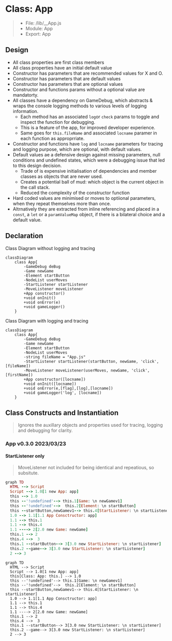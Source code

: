 # Class: App

> - File: /lib/__App.js
> - Module: App
> - Export: App

## Design

- All class properties are first class members
- All class properties have an initial default value
- Constructor has parameters that are recommended values for X and O.
- Constructor has parameters that are default values
- Constructor has parameters that are optional values
- Constructor and functions params without a optional value are mandatorty.
- All classes have a dependency on GameDebug, which abstracts & wraps the console logging methods to various levels of logging information.
  - Each method has an associated `log`or `check` params to toggle and inspect the function for debugging.
  - This is a feature of the app, for improved developer experience.
  - Same goes for `this.fileName` and associated `locname` paramer in each function as approprriate.
- Constructor and functions have `log` and `locname` parameters for tracing and logging purpose, which are optional, with default values.
- Default values ae a defensive design against missing parameters, null conditions and undefined states, which were a debugging issue that led to this design decision.
  - Trade of is expensive initialisation of dependencies and member classes as objects that are never used.
  - Creates a potential ball of mud: which object is the current object in the call stack.
  - Reduced the complexity of the constructor function
- Hard coded values are minimised or moves to optiional parameters, when they repeat themselves more than once.
- Altrnatively they are extracted from inline referencing and placed in a `const`, a `let` or a `paramValueMap` object, if there is a bilateral choice and a default value.

## Declaration

Class Diagram without logging and tracing

```mermaid
classDiagram
    class App{
        -GameDebug deBug
        -Game newGame
        -Element startButton
        -NodeList userMoves
        -StartListener startListener
        -MoveListener moveListener
        +App constructor()
        +void onInit()
        +void onError(e)
        +void gameLogger()
    }
```

Class Diagram with logging and tracing

```mermaid
classDiagram
    class App{
        -GameDebug deBug
        -Game newGame
        -Element startButton
        -NodeList userMoves
        -string fileName = "App.js"
        -StartListener startListener(startButton, newGame, 'click', [fileName])
        -MoveListener moveListener(userMoves, newGame, 'click',[firstName])
        +App constructor([locname])
        +void onInit([locname])
        +void onError(e,[flag],[log],[locname])
        +void gameLogger('log', [locname])
    }
```

## Class Constructs and Instantiation

> Ignores the auxillary objects and properties used for tracing, logging and debugging for clarity.

### App v0.3.0 2023/03/23

#### StartListener only

> MoveListener not included for being identical and  repeatious, so subsitute.

```ruby
graph TD
  HTML --> Script
  Script --> 1.0[1 new App: app]
  this --> 1.0
  this --'!undefined'--> this.1[Game: \n newGamev1]
  this --'!undefined'-->  this.2[Element: \n startButton]
  this --startButton,newGamev1--> this.4[StartListener: \n startListener]
  1.0 --> 1.1[1.1 App Consctructor: app]
  1.1 --> this.1
  1.1 --> this.4
  1.1 ----> 2[2.0 new Game: newGame]
  this.1 --> 2
  this.4 -->  3
  this.1 --startButton--> 3[3.0 new StartListener: \n startListener]
  this.2 --game--> 3[3.0 new StartListener: \n startListener]
  2 --> 3

```

```mermaid
graph TD
  HTML --> Script
  Script --> 1.0[1 new App: app]
  this[Class: App: this.] --> 1.0
  this --'!undefined'--> this.1[Game: \n newGamev1]
  this --'!undefined'-->  this.2[Element: \n startButton]
  this --startButton,newGamev1--> this.4[StartListener: \n startListener]
  1.0 --> 1.1[1.1 App Consctructor: app]
  1.1 --> this.1
  1.1 --> this.4
  1.1 ----> 2[2.0 new Game: newGame]
  this.1 --> 2
  this.4 -->  3
  this.1 --startButton--> 3[3.0 new StartListener: \n startListener]
  this.2 --game--> 3[3.0 new StartListener: \n startListener]
  2 --> 3

```
